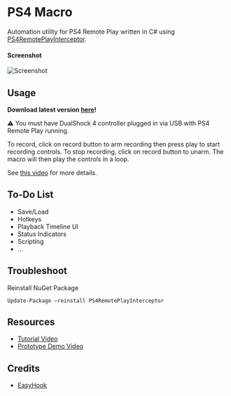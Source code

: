 # PS4 Macro

Automation utility for PS4 Remote Play written in C# using [PS4RemotePlayInterceptor](https://github.com/komefai/PS4RemotePlayInterceptor).

#### Screenshot

![Screenshot](https://raw.githubusercontent.com/komefai/PS4Macro/master/Screenshot.png)

## Usage

**Download latest version [here](https://github.com/komefai/PS4Macro/releases)!**

⚠️ You must have DualShock 4 controller plugged in via USB with PS4 Remote Play running. 

To record, click on record button to arm recording then press play to start recording controls. To stop recording, click on record button to unarm. The macro will then play the controls in a loop.

See [this video](https://youtu.be/txI9AOEAk58) for more details.

## To-Do List

- Save/Load
- Hotkeys
- Playback Timeline UI
- Status Indicators
- Scripting
- ...

## Troubleshoot

Reinstall NuGet Package

```
Update-Package –reinstall PS4RemotePlayInterceptor
```

## Resources

- [Tutorial Video](https://youtu.be/txI9AOEAk58)
- [Prototype Demo Video](https://youtu.be/QjTZsPR-BcI)

## Credits

- [EasyHook](https://easyhook.github.io/)

